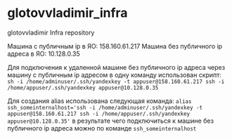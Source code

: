 # glotovvladimir_infra
glotovvladimir Infra repository

Машина с публичным ip в ЯО:
158.160.61.217
Машина без публичного ip адреса в ЯО:
10.128.0.35

Для подключения к удаленной машине без публичного ip адреса через машину с публичным ip адресом в одну команду использован скрипт:
`sh -i /home/adminuser/.ssh/yandexkey -t appuser@158.160.61.217 ssh -i /home/appuser/.ssh/yandexkey appuser@10.128.0.35`

Для создания alias использована следующая команда:
`alias ssh_someinternalhost='ssh -i /home/adminuser/.ssh/yandexkey -t appuser@158.160.61.217 ssh -i /home/appuser/.ssh/yandexkey appuser@10.128.0.35'`
в результате чего подключиться к машине без публичного ip адреса можно по команде
`ssh_someinternalhost`